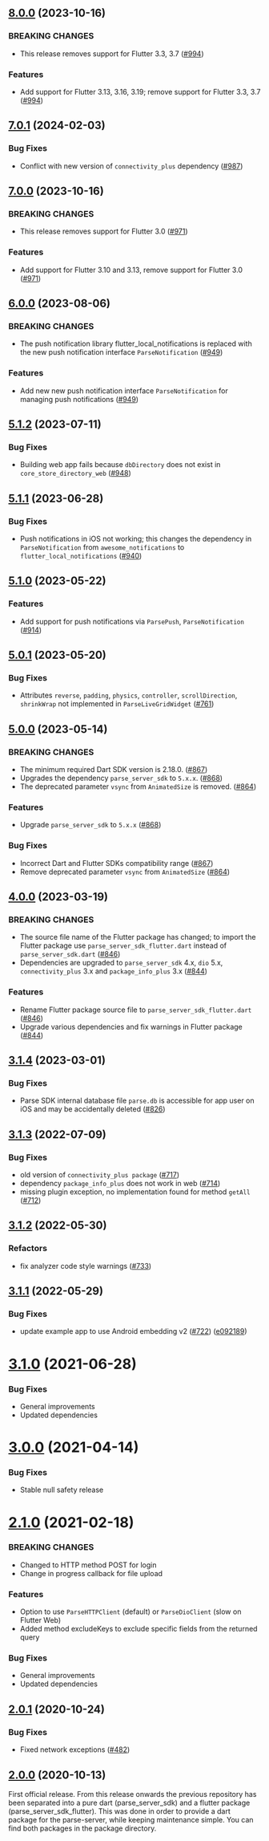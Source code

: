 ## [8.0.0](https://github.com/parse-community/Parse-SDK-Flutter/compare/flutter-7.0.0...flutter-8.0.0) (2023-10-16)

### BREAKING CHANGES

* This release removes support for Flutter 3.3, 3.7 ([#994](https://github.com/parse-community/Parse-SDK-Flutter/pull/994))

### Features

* Add support for Flutter 3.13, 3.16, 3.19; remove support for Flutter 3.3, 3.7 ([#994](https://github.com/parse-community/Parse-SDK-Flutter/pull/994))

## [7.0.1](https://github.com/parse-community/Parse-SDK-Flutter/compare/flutter-7.0.0...flutter-7.0.1) (2024-02-03)

### Bug Fixes

* Conflict with new version of `connectivity_plus` dependency ([#987](https://github.com/parse-community/Parse-SDK-Flutter/pull/987))

## [7.0.0](https://github.com/parse-community/Parse-SDK-Flutter/compare/flutter-6.0.0...flutter-7.0.0) (2023-10-16)

### BREAKING CHANGES

* This release removes support for Flutter 3.0 ([#971](https://github.com/parse-community/Parse-SDK-Flutter/pull/971))

### Features

* Add support for Flutter 3.10 and 3.13, remove support for Flutter 3.0 ([#971](https://github.com/parse-community/Parse-SDK-Flutter/pull/971))

## [6.0.0](https://github.com/parse-community/Parse-SDK-Flutter/compare/flutter-5.1.2...flutter-6.0.0) (2023-08-06)

### BREAKING CHANGES

* The push notification library flutter_local_notifications is replaced with the new push notification interface `ParseNotification` ([#949](https://github.com/parse-community/Parse-SDK-Flutter/pull/949))

### Features

* Add new new push notification interface `ParseNotification` for managing push notifications ([#949](https://github.com/parse-community/Parse-SDK-Flutter/pull/949))

## [5.1.2](https://github.com/parse-community/Parse-SDK-Flutter/compare/flutter-5.1.1...flutter-5.1.2) (2023-07-11)

### Bug Fixes

* Building web app fails because `dbDirectory` does not exist in `core_store_directory_web` ([#948](https://github.com/parse-community/Parse-SDK-Flutter/pull/948))

## [5.1.1](https://github.com/parse-community/Parse-SDK-Flutter/compare/flutter-5.1.0...flutter-5.1.1) (2023-06-28)

### Bug Fixes

* Push notifications in iOS not working; this changes the dependency in `ParseNotification` from `awesome_notifications` to `flutter_local_notifications` ([#940](https://github.com/parse-community/Parse-SDK-Flutter/pull/940))

## [5.1.0](https://github.com/parse-community/Parse-SDK-Flutter/compare/flutter-5.0.1...flutter-5.1.0) (2023-05-22)

### Features

* Add support for push notifications via `ParsePush`, `ParseNotification` ([#914](https://github.com/parse-community/Parse-SDK-Flutter/pull/914))

## [5.0.1](https://github.com/parse-community/Parse-SDK-Flutter/compare/flutter-5.0.0...flutter-5.0.1) (2023-05-20)

### Bug Fixes

* Attributes `reverse`, `padding`, `physics`, `controller`, `scrollDirection`, `shrinkWrap` not implemented in `ParseLiveGridWidget` ([#761](https://github.com/parse-community/Parse-SDK-Flutter/pull/761))

## [5.0.0](https://github.com/parse-community/Parse-SDK-Flutter/compare/flutter-4.0.0...flutter-5.0.0) (2023-05-14)

### BREAKING CHANGES

* The minimum required Dart SDK version is 2.18.0. ([#867](https://github.com/parse-community/Parse-SDK-Flutter/pull/867))
* Upgrades the dependency `parse_server_sdk` to `5.x.x`. ([#868](https://github.com/parse-community/Parse-SDK-Flutter/pull/868))
* The deprecated parameter `vsync` from `AnimatedSize` is removed. ([#864](https://github.com/parse-community/Parse-SDK-Flutter/pull/864))

### Features

* Upgrade `parse_server_sdk` to `5.x.x` ([#868](https://github.com/parse-community/Parse-SDK-Flutter/pull/868))

### Bug Fixes

* Incorrect Dart and Flutter SDKs compatibility range ([#867](https://github.com/parse-community/Parse-SDK-Flutter/pull/867))
* Remove deprecated parameter `vsync` from `AnimatedSize` ([#864](https://github.com/parse-community/Parse-SDK-Flutter/pull/864))

## [4.0.0](https://github.com/parse-community/Parse-SDK-Flutter/compare/flutter-3.1.4...flutter-4.0.0) (2023-03-19)

### BREAKING CHANGES

* The source file name of the Flutter package has changed; to import the Flutter package use `parse_server_sdk_flutter.dart` instead of `parse_server_sdk.dart` ([#846](https://github.com/parse-community/Parse-SDK-Flutter/pull/846))
* Dependencies are upgraded to `parse_server_sdk` 4.x, `dio` 5.x, `connectivity_plus` 3.x and `package_info_plus` 3.x ([#844](https://github.com/parse-community/Parse-SDK-Flutter/pull/844))

### Features

* Rename Flutter package source file to `parse_server_sdk_flutter.dart` ([#846](https://github.com/parse-community/Parse-SDK-Flutter/pull/846))
* Upgrade various dependencies and fix warnings in Flutter package ([#844](https://github.com/parse-community/Parse-SDK-Flutter/pull/844))

## [3.1.4](https://github.com/parse-community/Parse-SDK-Flutter/compare/flutter-3.1.3...flutter-3.1.4) (2023-03-01)

### Bug Fixes

* Parse SDK internal database file `parse.db` is accessible for app user on iOS and may be accidentally deleted ([#826](https://github.com/parse-community/Parse-SDK-Flutter/pull/826))

## [3.1.3](https://github.com/parse-community/Parse-SDK-Flutter/compare/flutter-3.1.2...flutter-3.1.3) (2022-07-09)

### Bug Fixes

* old version of `connectivity_plus package` ([#717](https://github.com/parse-community/Parse-SDK-Flutter/issues/717))
* dependency `package_info_plus` does not work in web ([#714](https://github.com/parse-community/Parse-SDK-Flutter/issues/714))
* missing plugin exception, no implementation found for method `getAll` ([#712](https://github.com/parse-community/Parse-SDK-Flutter/issues/712))

## [3.1.2](https://github.com/parse-community/Parse-SDK-Flutter/compare/flutter-3.1.1...flutter-3.1.2) (2022-05-30)

### Refactors

* fix analyzer code style warnings ([#733](https://github.com/parse-community/Parse-SDK-Flutter/issues/733))

## [3.1.1](https://github.com/parse-community/Parse-SDK-Flutter/compare/V3.1.0...flutter-3.1.1) (2022-05-29)

### Bug Fixes

* update example app to use Android embedding v2 ([#722](https://github.com/parse-community/Parse-SDK-Flutter/issues/722)) ([e092189](https://github.com/parse-community/Parse-SDK-Flutter/commit/e092189cb666c25b3e2c9dbbf95316e9cfa88e72))

# [3.1.0](https://github.com/parse-community/Parse-SDK-Flutter/compare/V3.0.0...V3.1.0) (2021-06-28)

### Bug Fixes

* General improvements
* Updated dependencies

# [3.0.0](https://github.com/parse-community/Parse-SDK-Flutter/compare/2.1.0...V3.0.0) (2021-04-14)

### Bug Fixes

* Stable null safety release

# [2.1.0](https://github.com/parse-community/Parse-SDK-Flutter/compare/2.0.1...2.1.0) (2021-02-18)

### BREAKING CHANGES

* Changed to HTTP method POST for login
* Change in progress callback for file upload

### Features

* Option to use `ParseHTTPClient` (default) or `ParseDioClient` (slow on Flutter Web)
* Added method excludeKeys to exclude specific fields from the returned query

### Bug Fixes

* General improvements
* Updated dependencies

## [2.0.1](https://github.com/parse-community/Parse-SDK-Flutter/compare/2.0.0...2.0.1) (2020-10-24)

### Bug Fixes

* Fixed network exceptions ([#482](https://github.com/parse-community/Parse-SDK-Flutter/pull/482))

## [2.0.0](https://github.com/parse-community/Parse-SDK-Flutter/compare/1.0.28...2.0.0) (2020-10-13)

First official release. From this release onwards the previous repository has been separated into a pure dart (parse_server_sdk) and a flutter package (parse_server_sdk_flutter). This was done in order to provide a dart package for the parse-server, while keeping maintenance simple. You can find both packages in the package directory.
